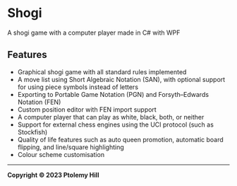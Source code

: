 # Shogi

A shogi game with a computer player made in C# with WPF

## Features

- Graphical shogi game with all standard rules implemented
- A move list using Short Algebraic Notation (SAN), with optional support for using piece symbols instead of letters
- Exporting to Portable Game Notation (PGN) and Forsyth–Edwards Notation (FEN)
- Custom position editor with FEN import support
- A computer player that can play as white, black, both, or neither
- Support for external chess engines using the UCI protocol (such as Stockfish)
- Quality of life features such as auto queen promotion, automatic board flipping, and line/square highlighting
- Colour scheme customisation

---

**Copyright © 2023  Ptolemy Hill**
